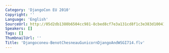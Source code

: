 ```yaml
---
Category: 'DjangoCon EU 2010'
Copyright: ''
Language: 'English'
SourceUrl: http://05d2db1380b6504cc981-8cbed8cf7e3a131cd8f1c3e383d10041.r93.cf2.rackcdn.com/djangocon-eu-2010/Djangoconeu-BenotChesneauGunicornDjangoAndWSGI714.flv
Speakers: []
Tags: []
ThumbnailUrl: ''
Title: 'Djangoconeu-BenotChesneauGunicornDjangoAndWSGI714.flv'
---
```

